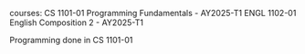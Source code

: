 courses:
    CS 1101-01 Programming Fundamentals - AY2025-T1
    ENGL 1102-01 English Composition 2 - AY2025-T1

Programming done in CS 1101-01